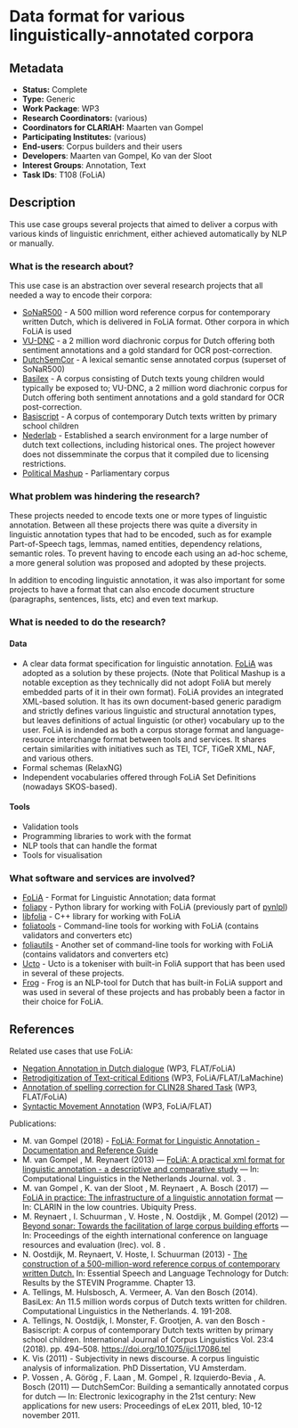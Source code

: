 # Data format for various linguistically-annotated corpora

## Metadata

* **Status:**  Complete
* **Type:** Generic
* **Work Package**: WP3
* **Research Coordinators:** (various)
* **Coordinators for CLARIAH:** Maarten van Gompel
* **Participating Institutes:** (various)
* **End-users**: Corpus builders and their users
* **Developers**: Maarten van Gompel, Ko van der Sloot
* **Interest Groups**: Annotation, Text
* **Task IDs**: T108 (FoLiA)

## Description

This use case groups several projects that aimed to deliver a corpus with various kinds of linguistic enrichment, either
achieved automatically by NLP or manually.

### What is the research about?

This use case is an abstraction over several research projects that all needed a way to encode their corpora:

* [SoNaR500]() - A 500 million word reference corpus for contemporary written Dutch, which is delivered in
FoLiA format. Other corpora in which FoLiA is used
* [VU-DNC]() - a 2 million word diachronic corpus for Dutch offering both sentiment annotations and a gold standard for OCR post-correction.
* [DutchSemCor](http://wordpress.let.vupr.nl/dutchsemcor/) - A lexical semantic sense annotated corpus (superset of SoNaR500)
* [Basilex](http://www.basilex.nl) - A corpus consisting of
Dutch texts young children would typically be exposed to; VU-DNC, a 2 million word diachronic corpus for Dutch offering both sentiment annotations and a gold standard for OCR post-correction.
* [Basiscript](https://www.jbe-platform.com/content/journals/10.1075/ijcl.17086.tel) - A corpus of contemporary Dutch texts written by primary school children
* [Nederlab](http://www.nederlab.nl) - Established a search environment for a large number of dutch text collections,
    including historical ones. The project however does not dissemminate the corpus that it compiled due to licensing
    restrictions.
* [Political Mashup](https://www.politicalmashup.nl/) - Parliamentary corpus

### What problem was hindering the research?

These projects needed to encode texts one or more types of linguistic annotation.  Between all these projects there was
quite a diversity in linguistic annotation types that had to be encoded, such as for example Part-of-Speech tags,
lemmas, named entities, dependency relations, semantic roles. To prevent having to encode each using an ad-hoc scheme, a
more general solution was proposed and adopted by these projects.

In addition to encoding linguistic annotation, it was also important for some projects to have a format that can also encode document
structure (paragraphs, sentences, lists, etc) and even text markup.

### What is needed to do the research?

#### Data

* A clear data format specification for linguistic annotation. [FoLiA](https://proycon.github.io/folia) was adopted as a
  solution by these projects. (Note that Political Mashup is a notable exception as they technically did not adopt FoliA but merely embedded
  parts of it in their own format).
  FoLiA provides an integrated XML-based solution. It has its own document-based generic paradigm and strictly defines
  various linguistic and structural annotation types, but leaves definitions of actual linguistic (or other)
  vocabulary up to the user.
  FoLiA is indended as both a corpus storage format and language-resource interchange format between tools and services. It shares certain similarities with initiatives such as TEI, TCF, TiGeR XML, NAF, and various others.
* Formal schemas (RelaxNG)
* Independent vocabularies offered through FoLiA Set Definitions (nowadays SKOS-based).

#### Tools

* Validation tools
* Programming libraries to work with the format
* NLP tools that can handle the format
* Tools for visualisation

### What software and services are involved?

* [FoLiA](https://proycon.github.io/folia) - Format for Linguistic Annotation; data format
* [foliapy](https://github.com/proycon/foliapy) - Python library for working with FoLiA (previously part of [pynlpl](https://github.com/proycon/pynlpl))
* [libfolia](https://github.com/LanguageMachines) - C++ library for working with FoLiA
* [foliatools](https://github.com/proycon/foliatools) - Command-line tools for working with FoLiA (contains validators
    and converters etc)
* [foliautils](https://github.com/LanguageMachines/foliautils) - Another set of command-line tools for working with FoLiA (contains validators
    and converters etc)
* [Ucto](https://languagemachines.github.io/ucto) - Ucto is a tokeniser with built-in FoliA support that has been used
    in several of these projects.
* [Frog](https://languagemachines.github.io/frog) - Frog is an NLP-tool for Dutch that has built-in FoLiA support and
    was used in several of these projects and has probably been a factor in their choice for FoLiA.


## References

Related use cases that use FoLiA:

* [Negation Annotation in Dutch dialogue](negation-annotation-task.md) (WP3, FLAT/FoLiA)
* [Retrodigitization of Text-critical Editions](max-weber.md) (WP3, FoLiA/FLAT/LaMachine)
* [Annotation of spelling correction for CLIN28 Shared Task](clin28sharedtask.md) (WP3, FLAT/FoLiA)
* [Syntactic Movement Annotation](syntactic-movement-annotation.md) (WP3, FoLiA/FLAT)

Publications:

* M. van Gompel (2018) - [FoLiA: Format for Linguistic Annotation - Documentation and Reference Guide](https://folia.readthedocs.io/en/latest/)
* M. van Gompel , M.  Reynaert (2013) — [FoLiA: A practical xml format for linguistic annotation - a descriptive and comparative study](http://clinjournal.org/sites/clinjournal.org/files/05-vanGompel-Reynaert-CLIN2013.pdf) — In: Computational Linguistics in the Netherlands Journal. vol. 3 .
* M.  van Gompel , K.  van der Sloot , M.  Reynaert , A.  Bosch (2017) — [FoLiA in practice: The infrastructure of a linguistic annotation format](http://www.jstor.org/stable/j.ctv3t5qjk.13) — In: CLARIN in the low countries. Ubiquity Press.
* M. Reynaert , I.  Schuurman , V.  Hoste , N.  Oostdijk , M.  Gompel (2012) — [Beyond sonar: Towards the facilitation of large corpus building efforts](http://www.lrec-conf.org/proceedings/lrec2012/pdf/748_Paper.pdf) — In: Proceedings of the eighth international conference on language resources and evaluation (lrec). vol. 8 .
* N. Oostdijk, M. Reynaert, V. Hoste, I. Schuurman (2013) - [The construction of a 500-million-word reference corpus of contemporary written Dutch.](https://link.springer.com/chapter/10.1007/978-3-642-30910-6_13) In: Essential Speech and Language Technology for Dutch: Results by the STEVIN Programme. Chapter 13.
* A. Tellings, M. Hulsbosch, A. Vermeer, A. Van den Bosch (2014). BasiLex: An 11.5 million words corpus of Dutch texts written for children. Computational Linguistics in the Netherlands. 4. 191-208.
* A. Tellings, N. Oostdijk, I. Monster, F. Grootjen, A. van den Bosch - Basiscript: A corpus of contemporary Dutch texts written by primary school children. International Journal of Corpus Linguistics Vol. 23:4 (2018). pp. 494–508. https://doi.org/10.1075/ijcl.17086.tel
* K. Vis (2011) -  Subjectivity in news discourse. A corpus linguistic analysis of informalization. PhD Dissertation, VU Amsterdam.
* P. Vossen , A.  Görög , F.  Laan , M.  Gompel , R.  Izquierdo-Bevia , A.  Bosch (2011) — DutchSemCor: Building a semantically annotated corpus for dutch — In: Electronic lexicography in the 21st century: New applications for new users: Proceedings of eLex 2011, bled, 10-12 november 2011.
